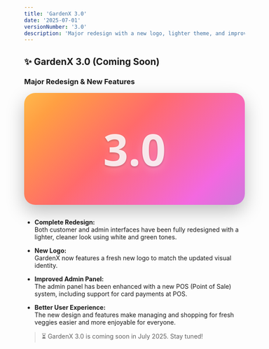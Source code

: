 ```yaml
---
title: 'GardenX 3.0'
date: '2025-07-01'
versionNumber: '3.0'
description: 'Major redesign with a new logo, lighter theme, and improved admin panel with POS and card payment support. Coming soon!'
---
```



## ✨ GardenX 3.0 (Coming Soon)
### Major Redesign & New Features

<div style="
  width: 100%;
  display: flex;
  align-items: center;
  justify-content: center;
  padding: 60px 0;
  border-radius: 25px;
  background: rgba(255, 255, 255, 0.12);
  box-shadow: 0 15px 40px rgba(0, 0, 0, 0.25);
  backdrop-filter: blur(30px);
  -webkit-backdrop-filter: blur(30px);
  font-size: 100px;
  font-weight: 900;
  color: rgba(255, 255, 255, 0.85);
  text-shadow:
    0 2px 4px rgba(0, 0, 0, 0.2),
    0 8px 20px rgba(255, 255, 255, 0.2);
  font-family: 'Segoe UI', 'Helvetica Neue', sans-serif;
  background-image: linear-gradient(
    135deg,
    #ffde59 0%,
    #ff9f43 15%,
    #ff6b6b 30%,
    #f368e0 50%,
    #a18cd1 70%,
    #6c5ce7 85%,
    #a29bfe 100%
  );
  background-size: 200% 200%;
  animation: gradientBG 12s ease infinite;
  transition: all 0.3s ease-in-out;
">
  3.0
</div>

<style>
@keyframes gradientBG {
  0% { background-position: 0% 50%; }
  50% { background-position: 100% 50%; }
  100% { background-position: 0% 50%; }
}
</style>
<br>

- **Complete Redesign:**  
  Both customer and admin interfaces have been fully redesigned with a lighter, cleaner look using white and green tones.

- **New Logo:**  
  GardenX now features a fresh new logo to match the updated visual identity.

- **Improved Admin Panel:**  
  The admin panel has been enhanced with a new POS (Point of Sale) system, including support for card payments at POS.

- **Better User Experience:**  
  The new design and features make managing and shopping for fresh veggies easier and more enjoyable for everyone.

> ⏳ GardenX 3.0 is coming soon in July 2025. Stay tuned!